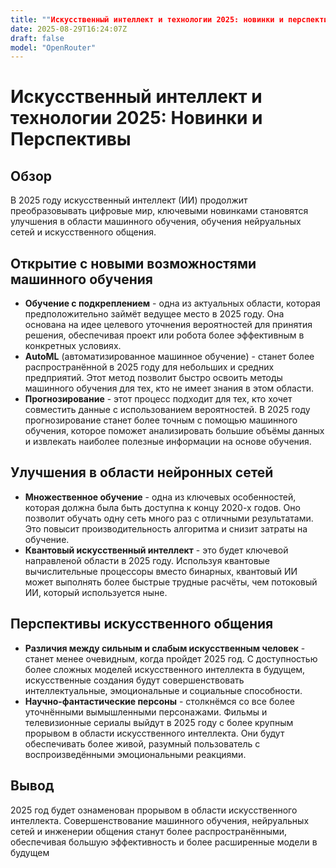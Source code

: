 ```yaml
---
title: ""Искусственный интеллект и технологии 2025: новинки и перспективы"."
date: 2025-08-29T16:24:07Z
draft: false
model: "OpenRouter"
---
```


 # Искусственный интеллект и технологии 2025: Новинки и Перспективы

## Обзор

В 2025 году искусственный интеллект (ИИ) продолжит преобразовывать цифровые мир, ключевыми новинками становятся улучшения в области машинного обучения, обучения нейруальных сетей и искусственного общения.

## Открытие с новыми возможностями машинного обучения

* **Обучение с подкреплением** - одна из актуальных области, которая предположительно займёт ведущее место в 2025 году. Она основана на идее целевого уточнения вероятностей для принятия решения, обеспечивая проект или робота более эффективным в конкретных условиях.
* **AutoML** (автоматизированное машинное обучение) - станет более распространённой в 2025 году для небольших и средних предприятий. Этот метод позволит быстро освоить методы машинного обучения для тех, кто не имеет знания в этом области.
* **Прогнозирование** - этот процесс подходит для тех, кто хочет совместить данные с использованием вероятностей. B 2025 году прогнозирование станет более точным с помощью машинного обучения, которое поможет анализировать большие объёмы данных и извлекать наиболее полезные информации на основе обучения.

## Улучшения в области нейронных сетей

* **Множественное обучение** - одна из ключевых особенностей, которая должна была быть доступна к концу 2020-х годов. Оно позволит обучать одну сеть много раз с отличными результатами. Это повысит производительность алгоритма и снизит затраты на обучение.
* **Квантовый искусственный интеллект** - это будет ключевой направленой области в 2025 году. Используя квантовые вычислительные процессоры вместо бинарных, квантовый ИИ может выполнять более быстрые трудные расчёты, чем потоковый ИИ, который используется ныне.

## Перспективы искусственного общения

* **Различия между сильным и слабым искусственным человек** - станет менее очевидным, когда пройдет 2025 год. С доступностью более сложных моделей искусственного интеллекта в будущем, искусственные создания будут совершенствовать интеллектуальные, эмоциональные и социальные способности.
* **Научно-фантастические персоны** - столкнёмся со все более уточнёнными вымышленными персонажами. Фильмы и телевизионные сериалы выйдут в 2025 году с более крупным прорывом в области искусственного интеллекта. Они будут обеспечивать более живой, разумный пользователь с воспроизведёнными эмоциональными реакциями.

## Вывод

2025 год будет ознаменован прорывом в области искусственного интеллекта. Совершенствование машинного обучения, нейруальных сетей и инженерии общения станут более распространёнными, обеспечивая большую эффективность и более расширенные модели в будущем